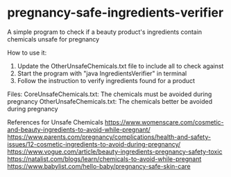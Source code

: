 # pregnancy-safe-ingredients-verifier

A simple program to check if a beauty product's ingredients contain chemicals unsafe for pregnancy

How to use it:
1. Update the OtherUnsafeChemicals.txt file to include all to check against
2. Start the program with "java IngredientsVerifier" in terminal
3. Follow the instruction to verify ingredients found for a product

Files:
CoreUnsafeChemicals.txt: The chemicals must be avoided during pregnancy
OtherUnsafeChemicals.txt: The chemicals better be avoided during pregnancy

References for Unsafe Chemicals
https://www.womenscare.com/cosmetic-and-beauty-ingredients-to-avoid-while-pregnant/
https://www.parents.com/pregnancy/complications/health-and-safety-issues/12-cosmetic-ingredients-to-avoid-during-pregnancy/
https://www.vogue.com/article/beauty-ingredients-pregnancy-safety-toxic
https://natalist.com/blogs/learn/chemicals-to-avoid-while-pregnant
https://www.babylist.com/hello-baby/pregnancy-safe-skin-care
